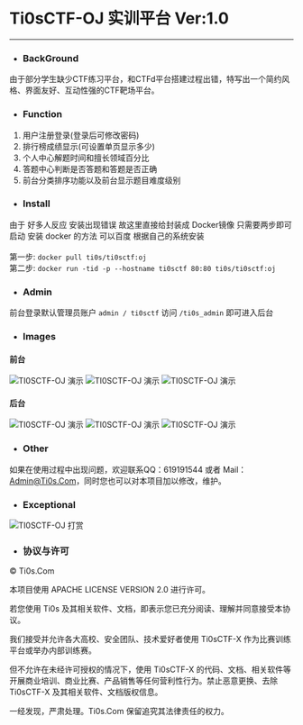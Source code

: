 # Ti0sCTF-OJ 实训平台 Ver:1.0
---

* ### BackGround
由于部分学生缺少CTF练习平台，和CTFd平台搭建过程出错，特写出一个简约风格、界面友好、互动性强的CTF靶场平台。

* ### Function
1. 用户注册登录(登录后可修改密码)
2. 排行榜成绩显示(可设置单页显示多少)
3. 个人中心解题时间和擅长领域百分比
4. 答题中心判断是否答题和答题是否正确
5. 前台分类排序功能以及前台显示题目难度级别

* ### Install
由于 好多人反应 安装出现错误 故这里直接给封装成 Docker镜像 只需要两步即可启动
安装 docker 的方法 可以百度 根据自己的系统安装<br/><br/>
第一步: `docker pull ti0s/ti0sctf:oj`<br/>
第二步: `docker run -tid -p --hostname ti0sctf 80:80 ti0s/ti0sctf:oj`

* ### Admin
前台登录默认管理员账户 `admin / ti0sctf`
访问 `/ti0s_admin` 即可进入后台

* ### Images
#### 前台
![TI0SCTF-OJ 演示](https://www.ti0s.com/wp-content/uploads/2020/07/image-1024x713.png)
![TI0SCTF-OJ 演示](https://www.ti0s.com/wp-content/uploads/2020/07/image-1-1024x385.png)
![TI0SCTF-OJ 演示](https://www.ti0s.com/wp-content/uploads/2020/07/image-2-1024x916.png)
#### 后台
![TI0SCTF-OJ 演示](https://www.ti0s.com/wp-content/uploads/2020/08/image-1024x534.png)
![TI0SCTF-OJ 演示](https://www.ti0s.com/wp-content/uploads/2020/08/image-1-1024x554.png)
![TI0SCTF-OJ 演示](https://www.ti0s.com/wp-content/uploads/2020/08/image-2-1024x556.png)
* ### Other
如果在使用过程中出现问题，欢迎联系QQ：619191544 或者 Mail：Admin@Ti0s.Com，同时您也可以对本项目加以修改，维护。

* ### Exceptional
![TI0SCTF-OJ 打赏](https://www.ti0s.com/images/ds.png)

* ### 协议与许可
© Ti0s.Com

本项目使用 APACHE LICENSE VERSION 2.0 进行许可。

若您使用 Ti0s 及其相关软件、文档，即表示您已充分阅读、理解并同意接受本协议。

我们接受并允许各大高校、安全团队、技术爱好者使用 Ti0sCTF-X 作为比赛训练平台或举办内部训练赛。

但不允许在未经许可授权的情况下，使用 Ti0sCTF-X 的代码、文档、相关软件等开展商业培训、商业比赛、产品销售等任何营利性行为。禁止恶意更换、去除 Ti0sCTF-X 及其相关软件、文档版权信息。

一经发现，严肃处理。Ti0s.Com 保留追究其法律责任的权力。


